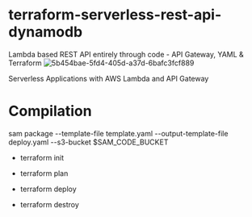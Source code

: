 # terraform-serverless-rest-api-dynamodb
Lambda based REST API entirely through code - API Gateway, YAML &amp; Terraform
![5b454bae-5fd4-405d-a37d-6bafc3fcf889](https://github.com/joelwembo/terraform-aws-serverless-rest-api-dynamodb/assets/19718580/5b11c6c0-3931-4588-acf8-c268ca82f99a)

Serverless Applications with AWS Lambda and API Gateway

# Compilation

sam package --template-file template.yaml --output-template-file deploy.yaml --s3-bucket $SAM_CODE_BUCKET

- terraform init

- terraform plan

- terraform deploy

- terraform destroy


